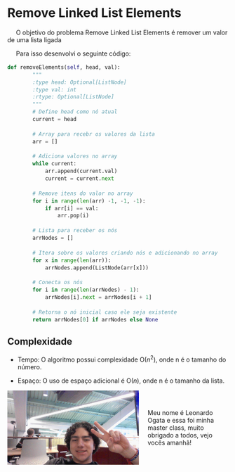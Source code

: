 # Remove Linked List Elements

&nbsp;&nbsp;&nbsp;&nbsp; O objetivo do problema Remove Linked List Elements é remover um valor de uma lista ligada

&nbsp;&nbsp;&nbsp;&nbsp; Para isso desenvolvi o seguinte código: 

```python
def removeElements(self, head, val):
        """
        :type head: Optional[ListNode]
        :type val: int
        :rtype: Optional[ListNode]
        """
        # Define head como nó atual
        current = head

        # Array para recebr os valores da lista
        arr = []
        
        # Adiciona valores no array
        while current:
            arr.append(current.val)
            current = current.next
        
        # Remove itens do valor no array
        for i in range(len(arr) -1, -1, -1):
            if arr[i] == val:
                arr.pop(i)
        
        # Lista para receber os nós
        arrNodes = []

        # Itera sobre os valores criando nós e adicionando no array
        for x in range(len(arr)):
            arrNodes.append(ListNode(arr[x]))

        # Conecta os nós
        for i in range(len(arrNodes) - 1):
            arrNodes[i].next = arrNodes[i + 1]

        # Retorna o nó inicial caso ele seja existente
        return arrNodes[0] if arrNodes else None
```

## Complexidade
- Tempo: O algoritmo possui complexidade O($n^2$), onde n é o tamanho do número.

- Espaço: O uso de espaço adicional é O($n$), onde n é o tamanho da lista.

<div style="display: flex; align-items: center; justify-content: center;">
    <img src="leoogata38.jpg" alt="leoogata" style="width: 300px; height: auto; margin-right: 20px;">
    <div>
        <p>Meu nome é Leonardo Ogata e essa foi minha master class, muito obrigado a todos, vejo vocês amanhã!</p>
    </div>
</div>
